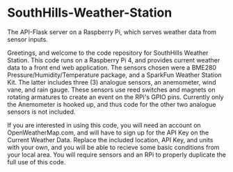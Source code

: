 # SouthHills-Weather-Station
The API-Flask server on a Raspberry Pi, which serves weather data from sensor inputs. 

  Greetings, and welcome to the code repository for SouthHills Weather Station. This code runs on a Raspberry Pi 4, and provides current weather data to a front end web application. The sensors chosen were a BME280 Pressure/Humidity/Temperature package, and a SparkFun Weather Station Kit. The latter includes three (3) analogue sensors, an anemometer, wind vane, and rain gauge. These sensors use reed switches and magnets on rotating armatures to create an event on the RPi's GPIO pins. Currently only the Anemometer is hooked up, and thus code for the other two analogue sensors is not included.

  If you are interested in using this code, you will need an account on OpenWeatherMap.com, and will have to sign up for the API Key on the Current Weather Data. Replace the included location, API Key, and units with your own, and you will be able to recieve some basic conditions from your local area. You will require sensors and an RPi to properly duplicate the full use of this code.
